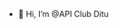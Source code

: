 - 👋 Hi, I’m @API Club Ditu

<!---
APIClubDitu/APIClubDitu is a ✨ special ✨ repository because its `README.md` (this file) appears on your GitHub profile.
You can click the Preview link to take a look at your changes.
--->
